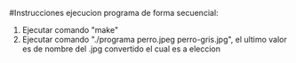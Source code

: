#Instrucciones ejecucion programa de forma secuencial:

1) Ejecutar comando "make"
2) Ejecutar comando "./programa perro.jpeg perro-gris.jpg", el ultimo valor es de nombre del .jpg convertido el cual es a eleccion

